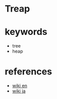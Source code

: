 # Treap


# keywords 
- tree
- heap



# references
- [wiki en](https://en.wikipedia.org/wiki/Treap)
- [wiki ja](https://ja.wikipedia.org/wiki/Treap)

